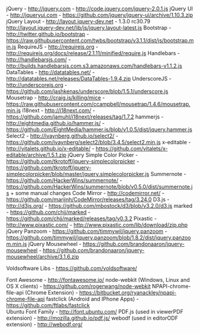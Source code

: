 jQuery - http://jquery.com - http://code.jquery.com/jquery-2.0.1.js
jQuery UI - http://jqueryui.com - https://github.com/jquery/jquery-ui/archive/1.10.3.zip
jQuery Layout - http://layout.jquery-dev.net - 1.3.0 rc30.79 http://layout.jquery-dev.net/lib/js/jquery.layout-latest.js
Bootstrap - http://twitter.github.io/bootstrap - https://raw.githubusercontent.com/twbs/bootstrap/v3.1.1/dist/js/bootstrap.min.js
RequireJS - http://requirejs.org - http://requirejs.org/docs/release/2.1.11/minified/require.js
Handlebars - http://handlebarsjs.com/ - http://builds.handlebarsjs.com.s3.amazonaws.com/handlebars-v1.1.2.js
DataTables - http://datatables.net/ - http://datatables.net/releases/DataTables-1.9.4.zip
UnderscoreJS - http://underscorejs.org - https://github.com/jashkenas/underscore/blob/1.5.1/underscore.js
Mousetrap - http://craig.is/killing/mice - https://raw.githubusercontent.com/ccampbell/mousetrap/1.4.6/mousetrap.min.js
i18next - http://i18next.com/ - https://github.com/jamuhl/i18next/releases/tag/1.7.2
hammerjs - http://eightmedia.github.io/hammer.js/ - https://github.com/EightMedia/hammer.js/blob/v1.0.5/dist/jquery.hammer.js
Select2 - http://ivaynberg.github.io/select2/ - https://github.com/ivaynberg/select2/blob/3.4.5/select2.min.js
x-editable - http://vitalets.github.io/x-editable/ - https://github.com/vitalets/x-editable/archive/1.5.1.zip
jQuery Simple Color Picker - https://github.com/tkrotoff/jquery-simplecolorpicker - https://github.com/tkrotoff/jquery-simplecolorpicker/blob/master/jquery.simplecolorpicker.js
Summernote - https://github.com/HackerWins/summernote/ - https://github.com/HackerWins/summernote/blob/v0.5.0/dist/summernote.js + some manual changes
Code Mirror - http://codemirror.net/ - https://github.com/marijnh/CodeMirror/releases/tag/3.24.0
D3.js - http://d3js.org/ - https://github.com/mbostock/d3/blob/v3.2.0/d3.js
marked - https://github.com/chjj/marked - https://github.com/chjj/marked/releases/tag/v0.3.2
Pixastic - http://www.pixastic.com/ - http://www.pixastic.com/lib/download/zip.php
jQuery Panzoom - https://github.com/timmywil/jquery.panzoom - https://github.com/timmywil/jquery.panzoom/blob/1.8.2/dist/jquery.panzoom.min.js
jQuery Mousewheel - https://github.com/brandonaaron/jquery-mousewheel - https://github.com/brandonaaron/jquery-mousewheel/archive/3.1.6.zip

Voldsoftware Libs - https://github.com/voldsoftware/

Font Awesome - http://fontawesome.io/
node-webkit (Windows, Linux and OS X clients) - https://github.com/rogerwang/node-webkit
NPAPI-chrome-file-api (Chrome Extension) - https://bitbucket.org/ryanackley/npapi-chrome-file-api
fastclick (Android and IPhone Apps) - https://github.com/ftlabs/fastclick    
Ubuntu Font Family - http://font.ubuntu.com/
PDF.js (used in viewerPDF extension) - http://mozilla.github.io/pdf.js/
webodf (used in editorODF extension) - http://webodf.org/